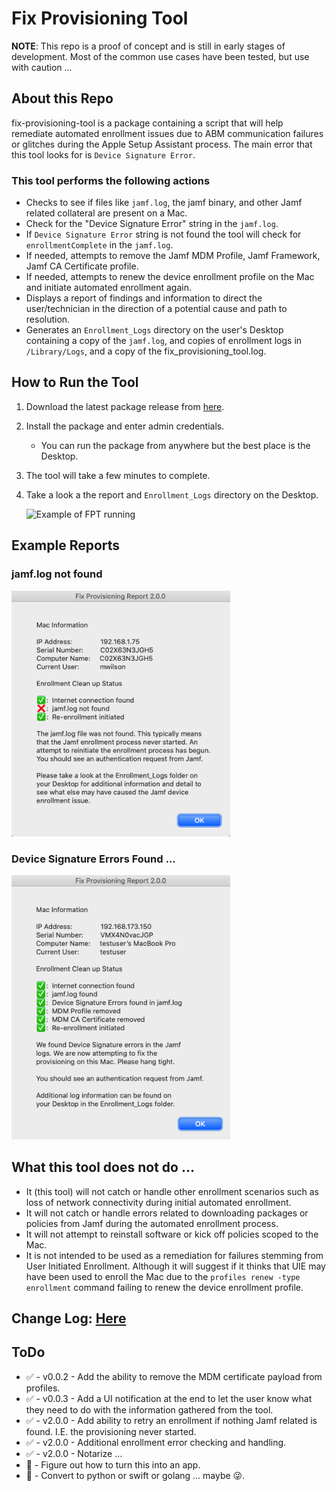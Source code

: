 # Fix Provisioning Tool

**NOTE**: This repo is a proof of concept and is still in early stages of development. Most of the common use cases have been tested, but use with caution ...


## About this Repo

fix-provisioning-tool is a package containing a script that will help remediate automated enrollment issues due to ABM communication failures or glitches during the Apple Setup Assistant process. The main error that this tool looks for is `Device Signature Error`.

### This tool performs the following actions

- Checks to see if files like `jamf.log`, the jamf binary, and other Jamf related collateral are present on a Mac.
- Check for the "Device Signature Error" string in the `jamf.log`.
- If `Device Signature Error` string is not found the tool will check for `enrollmentComplete` in the `jamf.log`.
- If needed, attempts to remove the Jamf MDM Profile, Jamf Framework, Jamf CA Certificate profile.
- If needed, attempts to renew the device enrollment profile on the Mac and initiate automated enrollment again.
- Displays a report of findings and information to direct the user/technician in the direction of a potential cause and path to resolution.
- Generates an `Enrollment_Logs` directory on the user's Desktop containing a copy of the `jamf.log`, and copies of enrollment logs in `/Library/Logs`, and a copy of the fix\_provisioning\_tool.log.


## How to Run the Tool

1. Download the latest package release from [here](https://github.com/icwfrepo/fix-provisioning-tool/releases/tag/latest).

2. Install the package and enter admin credentials.

    - You can run the package from anywhere but the best place is the Desktop.

3. The tool will take a few minutes to complete.
4. Take a look a the report and `Enrollment_Logs` directory on the Desktop.

    <img src="screenshots/fpt_example.gif" alt="Example of FPT running" width="612"/>


## Example Reports

### jamf.log not found

<img src="screenshots/fpt_not_jamf_log_found.png" alt="device signature errors found" width="350"/>


### Device Signature Errors Found ...

<img src="screenshots/fpt_device_sig_error_found.png" alt="No jamf.log found" width="350"/>


## What this tool does not do ...

- It (this tool) will not catch or handle other enrollment scenarios such as loss of network connectivity during initial automated enrollment.
- It will not catch or handle errors related to downloading packages or policies from Jamf during the automated enrollment process.
- It will not attempt to reinstall software or kick off policies scoped to the Mac.
- It is not intended to be used as a remediation for failures stemming from User Initiated Enrollment. Although it will suggest if it thinks that UIE may have been used to enroll the Mac due to the `profiles renew -type enrollment` command failing to renew the device enrollment profile.

## Change Log: [Here](https://github.com/icwfrepo/fix-provisioning-tool/blob/master/CHANGELOG.md)


## ToDo

- ✅ - v0.0.2 - Add the ability to remove the MDM certificate payload from profiles.
- ✅ - v0.0.3 - Add a UI notification at the end to let the user know what they need to do with the information gathered from the tool.
- ✅ - v2.0.0 - Add ability to retry an enrollment if nothing Jamf related is found. I.E. the provisioning never started.
- ✅ - v2.0.0 - Additional enrollment error checking and handling.
- ✅ - v2.0.0 - Notarize ...
- 🔲 - Figure out how to turn this into an app.
- 🔲 - Convert to python or swift or golang ... maybe 😜.
